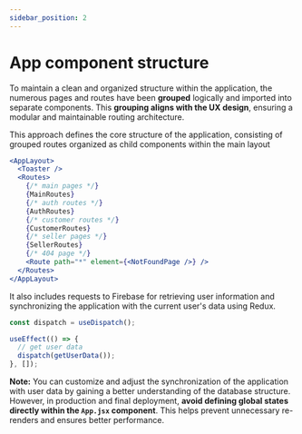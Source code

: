 ```yaml
---
sidebar_position: 2
---
```


# App component structure

To maintain a clean and organized structure within the application, the numerous pages and routes have been **grouped** logically and imported into separate components. This **grouping aligns with the UX design**, ensuring a modular and maintainable routing architecture.

This approach defines the core structure of the application, consisting of grouped routes organized as child components within the main layout

```jsx title="App.jsx"
<AppLayout>
  <Toaster />
  <Routes>
    {/* main pages */}
    {MainRoutes}
    {/* auth routes */}
    {AuthRoutes}
    {/* customer routes */}
    {CustomerRoutes}
    {/* seller pages */}
    {SellerRoutes}
    {/* 404 page */}
    <Route path="*" element={<NotFoundPage />} />
  </Routes>
</AppLayout>
```

It also includes requests to Firebase for retrieving user information and synchronizing the application with the current user's data using Redux.

```jsx title="App.jsx"
const dispatch = useDispatch();

useEffect(() => {
  // get user data
  dispatch(getUserData());
}, []);
```

**Note:** You can customize and adjust the synchronization of the application with user data by gaining a better understanding of the database structure. However, in production and final deployment, **avoid defining global states directly within the <code>App.jsx</code> component**. This helps prevent unnecessary re-renders and ensures better performance.
